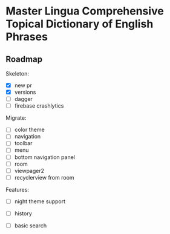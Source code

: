 # Master Lingua Comprehensive Topical Dictionary of English Phrases

## Roadmap

Skeleton:
- [x] new pr
- [x] versions
- [ ] dagger
- [ ] firebase crashlytics

Migrate:
- [ ] color theme
- [ ] navigation
- [ ] toolbar
- [ ] menu
- [ ] bottom navigation panel
- [ ] room
- [ ] viewpager2
- [ ] recyclerview from room

Features:
- [ ] night theme support
- [ ] history
- [ ] basic search

